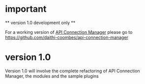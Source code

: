 important
=========
** version 1.0 development only **

For a working version of [API Connection Manager](https://github.com/daithi-coombes/api-connection-manager) please go to https://github.com/daithi-coombes/api-connection-manager


version 1.0
===========
Version 1.0 will involve the complete refactoring of API Connection Manager, the modules and the sample plugins